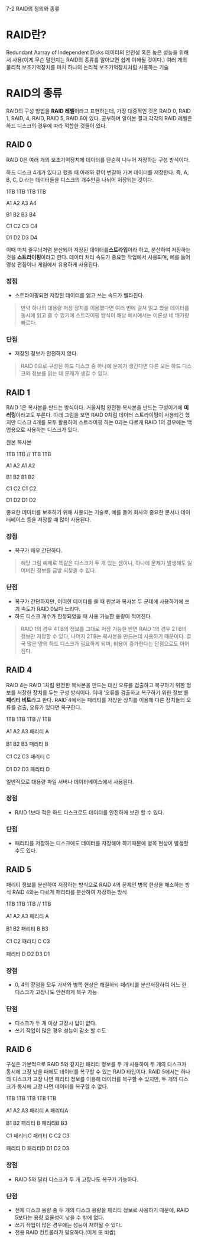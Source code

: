 7-2 RAID의 정의와 종류 

# RAID란?

Redundant Aarray of Independent Disks
데이터의 안전성 혹은 높은 성능을 위해서 사용(이게 무슨 말인지는 RAID의 종류를 알아보면 쉽게 이해될 것이다.)
여러 개의 물리적 보조기억장치를 마치 하나의 논리적 보조기억장치처럼 사용하는 기술

# RAID의 종류
RAID의 구성 방법을 **RAID 레벨**이라고 표현하는데, 가장 대중적인 것은 RAID 0, RAID 1, RAID, 4, RAID, RAID 5, RAID 6이 있다.
공부하며 알아본 결과 각각의 RAID 레벨은 하드 디스크의 경우에 따라 적합한 것들이 있다.


## RAID 0
RAID 0은 여러 개의 보조기억장치에 데이터를 단순히 나누어 저장하는 구성 방식이다.

하드 디스크 4개가 있다고 했을 때 아래와 같이 번갈아 가며 데이터를 저장한다. 
즉,  A, B, C, D 라는 데이터들을 디스크의 개수만큼 나뉘어 저장되는 것이다.

1TB 1TB 1TB 1TB

A1   A2   A3   A4

B1   B2   B3   B4

C1   C2   C3   C4

D1   D2  D3   D4

이때 마치 줄무늬처럼 분산되어 저장된 데이터를**스트라입**이라 하고, 분산하여 저장하는 것을 **스트라이핑**이라고 한다.
데이터 처리 속도가 중요한 작업에서 사용되며, 예를 들어 영상 편집이나 게임에서 유용하게 사용된다.

### 장점
- 스트라이핑되면 저장된 데이터를 읽고 쓰는 속도가 빨라진다.
> 만약 하나의 대용량 저장 장치를 이용했다면 여러 번에 걸쳐 읽고 썼을 데이터를 동시에 읽고 쓸 수 있기에 스트라이핑 방식이 해당 예시에서는 이론상 네 배가량 빠르다.

### 단점
- 저장된 정보가 안전하지 않다.
> RAID 0으로 구성된 하드 디스크 중 하나에 문제가 생긴다면 다른 모든 하드 디스크의 정보를 읽는 데 문제가 생길 수 있다.


## RAID 1
RAID 1은 복사본을 만드는 방식이다. 거울처럼 완전한 복사본을 만드는 구성이기에 **미러링**이라고도 부른다.
아래 그림을 보면 RAID 0처럼 데이터 스트라이핑이 사용되긴 했지만 디스크 4개를 모두 활용하여 스트라이핑 하는 0과는 다르게 RAID 1의 경우에는 백업용으로 사용하는 디스크가 있다.

   원본         복사본

1TB 1TB  //  1TB 1TB

A1   A2       A1   A2

B1   B2       B1   B2

C1   C2       C1   C2

D1   D2       D1   D2

중요한 데이터를 보호하기 위해 사용되는 기술로, 예를 들어 회사의 중요한 문서나 데이터베이스 등을 저장할 때 많이 사용된다.

### 장점
- 복구가 매우 간단하다.
> 해당 그림 예제로 똑같은 디스크가 두 개 있는 셈이니, 하나에 문제가 발생해도 잃어버린 정보를 금방 되찾을 수 있다.

### 단점
- 복구가 간단하지만, 어떠한 데이터를 쓸 때 원본과 복사본 두 군데에 사용하기에 쓰기 속도가 RAID 0보다 느리다.
- 하드 디스크 개수가 한정되었을 때 사용 가능한 용량이 적어진다.
> RAID 1의 경우 4TB의 정보를 그대로 저장 가능한 반면 RAID 1의 경우 2TB의 정보만 저장할 수 있다, 나머지 2TB는 복사본을 만드는데 사용하기 때문이다. 결국 많은 양의 하드 디스크가 필요하게 되며, 비용이 증가한다는 단점으로도 이어진다.


## RAID 4
RAID 4는 RAID 1처럼 완전한 복사본을 만드는 대신 오류를 검출하고 복구하기 위한 정보를 저장한 장치를 두는 구성 방식이다. 이때 '오류를 검출하고 복구하기 위한 정보'를 **패리티 비트**라고 한다.
RAID 4에서는 패리티를 저장한 장치를 이용해 다른 장치들의 오류를 검출, 오류가 있다면 복구한다.

1TB 1TB 1TB  // 1TB

A1   A2   A3     패리티 A

B1   B2   B3     패리티 B

C1   C2   C3     패리티 C

D1   D2   D3     패리티 D

일반적으로 대용량 파일 서버나 데이터베이스에서 사용된다.

### 장점
- RAID 1보다 적은 하드 디스크로도 데이터를 안전하게 보관 할 수 있다.

### 단점
- 패리티를 저장하는 디스크에도 데이터를 저장해야 하기때문에 병목 현상이 발생할 수도 있다.

## RAID 5
패리티 정보를 분산하여 저장하는 방식으로 RAID 4의 문제인 병목 현상을 해소하는 방식 RAID 4와는 다르게 패리티를 분산하여 저장하는 방식


1TB 1TB 1TB  //   1TB

A1   A2   A3     패리티 A

B1   B2   패리티 B     B3

C1   C2   패리티 C     C3

패리티 D   D2   D3    D1


### 장점
- 0, 4의 장점을 모두 가져와 병목 현상은 해결하되 패리티를 분산저장하여 어느 한 디스크가 고장나도 안전하게 복구 가능

### 단점
- 디스크가 두 개 이상 고장시 답이 없다.
- 쓰기 작업이 많은 경우 성능이 감소 할 수도

## RAID 6
구성은 기본적으로 RAID 5와 같지만 패리티 정보를 두 개 사용하여 두 개의 디스크가 동시에 고장 났을 때에도 데이터를 복구할 수 있는 RAID 타입이다.
RAID 5에서는 하나의 디스크가 고장 나면 패리티 정보를 이용해 데이터를 복구할 수 있지만, 두 개의 디스크가 동시에 고장 나면 데이터를 복구할 수 없다.

1TB       1TB       1TB       1TB       1TB

A1         A2         A3     패리티 A 패리티A

B1         B2      패리티 B 패리티B    B3

C1      패리티C  패리티 C    C2        C3

패리티 D 패리티D   D1       D2        D3


### 장점
- RAID 5와 달리 디스크가 두 개 고장나도 복구가 가능하다.

### 단점
- 전체 디스크 용량 중 두 개의 디스크 용량을 패리티 정보로 사용하기 때문에, RAID 5보다는 용량 효율성이 낮을 수 밖에 없다.
- 쓰기 작업이 많은 경우에는 성능이 저하될 수 있다.
- 전용 RAID 컨트롤러가 필요하다.(이게 또 비쌈)





